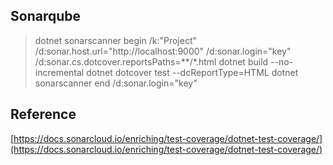 ﻿## Sonarqube 
>dotnet sonarscanner begin /k:"Project" /d:sonar.host.url="http://localhost:9000" /d:sonar.login="key" /d:sonar.cs.dotcover.reportsPaths=**/*.html
dotnet build --no-incremental
dotnet dotcover test --dcReportType=HTML
dotnet sonarscanner end /d:sonar.login="key" 

## Reference
[https://docs.sonarcloud.io/enriching/test-coverage/dotnet-test-coverage/](https://docs.sonarcloud.io/enriching/test-coverage/dotnet-test-coverage/)